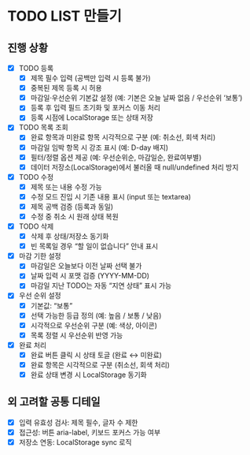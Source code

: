# TODO LIST 만들기

## 진행 상황

- [x] TODO 등록
  - [x] 제목 필수 입력 (공백만 입력 시 등록 불가)
  - [x] 중복된 제목 등록 시 허용
  - [x] 마감일·우선순위 기본값 설정 (예: 기본은 오늘 날짜 없음 / 우선순위 ‘보통’)
  - [x] 등록 후 입력 필드 초기화 및 포커스 이동 처리
  - [x] 등록 시점에 LocalStorage 또는 상태 저장
- [x] TODO 목록 조회
  - [x] 완료 항목과 미완료 항목 시각적으로 구분 (예: 취소선, 회색 처리)
  - [x] 마감일 임박 항목 시 강조 표시 (예: D-day 배지)
  - [x] 필터/정렬 옵션 제공 (예: 우선순위순, 마감일순, 완료여부별)
  - [x] 데이터 저장소(LocalStorage)에서 불러올 때 null/undefined 처리 방지
- [x] TODO 수정
  - [x] 제목 또는 내용 수정 가능
  - [x] 수정 모드 진입 시 기존 내용 표시 (input 또는 textarea)
  - [x] 제목 공백 검증 (등록과 동일)
  - [x] 수정 중 취소 시 원래 상태 복원
- [x] TODO 삭제
  - [x] 삭제 후 상태/저장소 동기화
  - [x] 빈 목록일 경우 “할 일이 없습니다” 안내 표시
- [x] 마감 기한 설정
  - [x] 마감일은 오늘보다 이전 날짜 선택 불가
  - [x] 날짜 입력 시 포맷 검증 (YYYY-MM-DD)
  - [x] 마감일 지난 TODO는 자동 “지연 상태” 표시 가능
- [x] 우선 순위 설정
  - [x] 기본값: “보통”
  - [x] 선택 가능한 등급 정의 (예: 높음 / 보통 / 낮음)
  - [x] 시각적으로 우선순위 구분 (예: 색상, 아이콘)
  - [x] 목록 정렬 시 우선순위 반영 가능
- [x] 완료 처리
  - [x] 완료 버튼 클릭 시 상태 토글 (완료 ↔ 미완료)
  - [x] 완료 항목은 시각적으로 구분 (취소선, 회색 처리)
  - [x] 완료 상태 변경 시 LocalStorage 동기화

## 외 고려할 공통 디테일

- [x] 입력 유효성 검사: 제목 필수, 글자 수 제한
- [x] 접근성: 버튼 aria-label, 키보드 포커스 가능 여부
- [x] 저장소 연동: LocalStorage sync 로직

